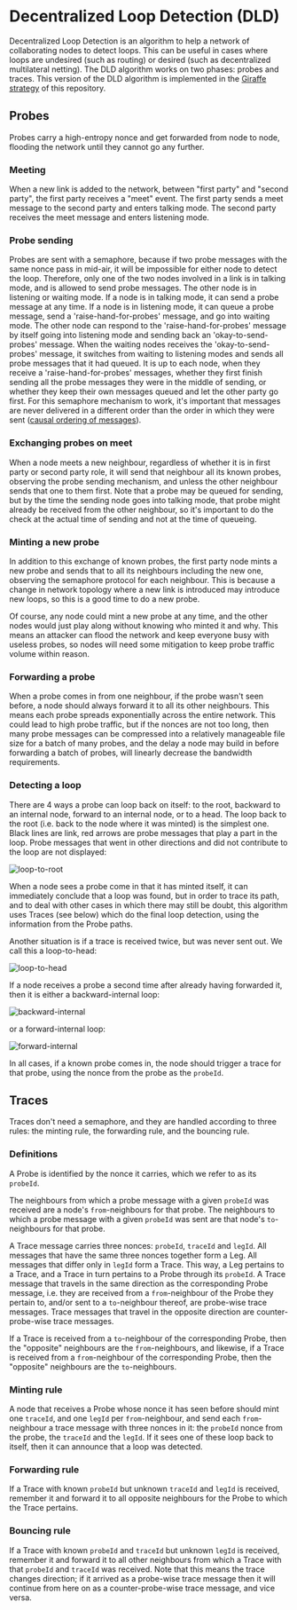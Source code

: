 # Decentralized Loop Detection (DLD)
Decentralized Loop Detection is an algorithm to help a network of collaborating nodes to detect loops.
This can be useful in cases where loops are undesired (such as routing) or desired (such as decentralized multilateral netting).
The DLD algorithm works on two phases: probes and traces. This version of the DLD algorithm is implemented in
the [Giraffe strategy](https://github.com/ledgerloops/strategy-pit/tree/main?tab=readme-ov-file#-giraffe) of this repository.

## Probes
Probes carry a high-entropy nonce and get forwarded from node to node, flooding the network until they cannot go any further.
### Meeting
When a new link is added to the network, between "first party" and "second party", the first party receives a "meet" event.
The first party sends a meet message to the second party and enters talking mode.
The second party receives the meet message and enters listening mode.

### Probe sending
Probes are sent with a semaphore, because if two probe messages with the same nonce pass in mid-air, it will be impossible for
either node to detect the loop. Therefore, only one of the two nodes involved in a link is in talking mode, and is allowed to send
probe messages. The other node is in listening or waiting mode.
If a node is in talking mode, it can send a probe message at any time.
If a node is in listening mode, it can queue a probe message, send a 'raise-hand-for-probes' message, and go into waiting mode.
The other node can respond to the 'raise-hand-for-probes' message by itself going into listening mode and sending back an
'okay-to-send-probes' message.
When the waiting nodes receives the 'okay-to-send-probes' message, it switches from waiting to listening modes and sends all probe
messages that it had queued.
It is up to each node, when they receive a 'raise-hand-for-probes' messages, whether they first finish sending all the probe messages
they were in the middle of sending, or whether they keep their own messages queued and let the other party go first.
For this semaphore mechanism to work, it's important that messages are never delivered in a different order than the order in which they
were sent ([causal ordering of messages](https://www.geeksforgeeks.org/causal-ordering-of-messages-in-distributed-system/)).

### Exchanging probes on meet
When a node meets a new neighbour, regardless of whether it is in first party or second party role, it will send that neighbour
all its known probes, observing the probe sending mechanism, and unless the other neighbour sends that one to them first.
Note that a probe may be queued for sending, but by the time the sending node goes into talking mode, that probe might already be received
from the other neighbour, so it's important to do the check at the actual time of sending and not at the time of queueing.

### Minting a new probe
In addition to this exchange of known probes, the first party node mints a new probe and sends that to all its neighbours including the new one,
observing the semaphore protocol for each
neighbour. This is because a change in network topology where a new link is introduced may introduce new loops, so this is a good time
to do a new probe.

Of course, any node could mint a new probe at any time, and the other nodes would just play along without knowing who minted it and why.
This means an attacker can flood the network and keep everyone busy with useless probes, so nodes will need some mitigation to keep
probe traffic volume within reason.

### Forwarding a probe
When a probe comes in from one neighbour, if the probe wasn't seen before, a node should always forward it to all its other neighbours.
This means each probe spreads exponentially across the entire network. This could lead to high probe traffic, but if the nonces are not
too long, then many probe messages can be compressed into a relatively manageable file size for a batch of many probes, and the delay
a node may build in before forwarding a batch of probes, will linearly decrease the bandwidth requirements.

### Detecting a loop
There are 4 ways a probe can loop back on itself: to the root, backward to an internal node, forward to an internal node,
or to a head. The loop back to the root (i.e. back to the node
where it was minted) is the simplest one. Black lines are link, red arrows are probe messages that play a part in the loop.
Probe messages that went in other directions and did not contribute to the loop are not displayed:

![loop-to-root](https://private-user-images.githubusercontent.com/408412/323499096-c3ffc1c5-d270-4f91-883b-6cdb49ab5d31.png?jwt=eyJhbGciOiJIUzI1NiIsInR5cCI6IkpXVCJ9.eyJpc3MiOiJnaXRodWIuY29tIiwiYXVkIjoicmF3LmdpdGh1YnVzZXJjb250ZW50LmNvbSIsImtleSI6ImtleTUiLCJleHAiOjE3MTM1MjU5MDcsIm5iZiI6MTcxMzUyNTYwNywicGF0aCI6Ii80MDg0MTIvMzIzNDk5MDk2LWMzZmZjMWM1LWQyNzAtNGY5MS04ODNiLTZjZGI0OWFiNWQzMS5wbmc_WC1BbXotQWxnb3JpdGhtPUFXUzQtSE1BQy1TSEEyNTYmWC1BbXotQ3JlZGVudGlhbD1BS0lBVkNPRFlMU0E1M1BRSzRaQSUyRjIwMjQwNDE5JTJGdXMtZWFzdC0xJTJGczMlMkZhd3M0X3JlcXVlc3QmWC1BbXotRGF0ZT0yMDI0MDQxOVQxMTIwMDdaJlgtQW16LUV4cGlyZXM9MzAwJlgtQW16LVNpZ25hdHVyZT0yZTE0YTBkMzY4MzQwOTA0OWVhZGI1YzQzYzExMWYwYjgxZmE3NTJjZDcwMDcxOWFjZjZkMGM2NjRhMGZiNzVjJlgtQW16LVNpZ25lZEhlYWRlcnM9aG9zdCZhY3Rvcl9pZD0wJmtleV9pZD0wJnJlcG9faWQ9MCJ9.-kTHEd_LxbT2x3wv89NkF3g-COd_q8kz3Gl6fLrvnIQ)

When a node sees a probe come in that it has minted itself, it can immediately conclude that a loop was found, but in order to trace its path,
and to deal with other cases in which there may still be doubt, this algorithm uses Traces (see below) which do the final loop detection,
using the information from the Probe paths.

Another situation is if a trace is received twice, but was never sent out. We call this a loop-to-head:

![loop-to-head](https://github.com/ledgerloops/strategy-pit/assets/408412/71b3265e-b8db-41b4-abd8-8242cd35adc6)

If a node receives a probe a second time after already having forwarded it, then it is either a backward-internal loop:

![backward-internal](https://github.com/ledgerloops/strategy-pit/assets/408412/2ee178cb-5ccd-41b7-80f7-c12faeb9e382)

or a forward-internal loop:

![forward-internal](https://github.com/ledgerloops/strategy-pit/assets/408412/9f8f2f2c-4cb9-4868-b590-e0efee5368e5)

In all cases, if a known probe comes in, the node should trigger a trace for that probe, using the nonce from the probe as the `probeId`.

## Traces
Traces don't need a semaphore, and they are handled according to three rules: the minting rule, the forwarding rule, and the bouncing rule.
### Definitions
A Probe is identified by the nonce it carries, which we refer to as its `probeId`.

The neighbours from which a probe message with a given `probeId` was received are a node's `from`-neighbours for that probe.
The neighbours to which a probe message with a given `probeId` was sent are that node's `to`-neighbours for that probe.

A Trace message carries three nonces: `probeId`, `traceId` and `legId`. All messages that have the same three nonces together form  a Leg.
All messages that differ only in `legId` form a Trace. This way, a Leg pertains to a Trace, and a Trace in turn pertains to a Probe through
its `probeId`.
A Trace message that travels in the same direction as the corresponding Probe message, i.e. they are received from a `from`-neighbour of the
Probe they pertain to, and/or sent to a `to`-neighbour thereof, are probe-wise trace messages.
Trace messages that travel in the opposite direction are counter-probe-wise trace messages.

If a Trace is received from a `to`-neighbour of the corresponding Probe, then the "opposite" neighbours are the `from`-neighbours, and likewise,
if a Trace is received from a `from`-neighbour of the corresponding Probe, then the "opposite" neighbours are the `to`-neighbours.

### Minting rule
A node that receives a Probe whose nonce it has seen before should
mint one `traceId`, and one `legId` per `from`-neighbour, and send each `from`-neighbour a trace message with three nonces in it: the `probeId` nonce from
the probe, the `traceId` and the `legId`. If it sees one of these loop back to itself, then it can announce that a loop was detected.

### Forwarding rule
If a Trace with known `probeId` but unknown `traceId` and `legId` is received, remember it and forward it to all opposite neighbours for the Probe to which
the Trace pertains.

### Bouncing rule
If a Trace with known `probeId` and `traceId` but unknown `legId` is received, remember it and forward it to all other neighbours from which a Trace with that
`probeId` and `traceId`  was received. Note that this means the trace changes direction; if it arrived as a probe-wise trace message then it will continue
from here on as a counter-probe-wise trace message, and vice versa.


